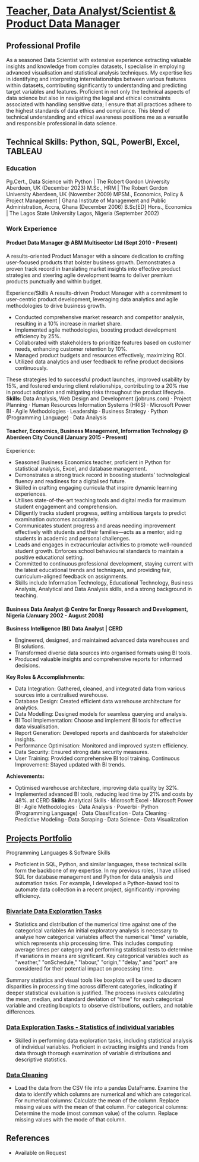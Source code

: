 # [Teacher, Data Analyst/Scientist & Product Data Manager](https://aadegoke74.github.io)

## Professional Profile
As a seasoned Data Scientist with extensive experience extracting valuable insights and knowledge from complex datasets, I specialise in employing advanced visualisation and statistical analysis techniques. My expertise lies in identifying and interpreting interrelationships between various features within datasets, contributing significantly to understanding and predicting target variables and features. Proficient in not only the technical aspects of data science but also in navigating the legal and ethical constraints associated with handling sensitive data; I ensure that all practices adhere to the highest standards of data ethics and compliance. This blend of technical understanding and ethical awareness positions me as a versatile and responsible professional in data science.

## Technical Skills: Python, SQL, PowerBI, Excel, TABLEAU

### Education
Pg.Cert., Data Science with Python | The Robert Gordon University Aberdeen, UK (December 2023)
M.Sc., HRM | The Robert Gordon University Aberdeen, UK (November 2009)
MPSM., Economics, Policy & Project Management  | Ghana Institute of Management and Public Administration, Accra, Ghana (December 2006)
B.Sc[ED] Hons., Economics | The Lagos State University Lagos, Nigeria (September 2002)

### Work Experience

#### Product Data Manager @ ABM Multisector Ltd (Sept 2010 - Present)
A results-oriented Product Manager with a sincere dedication to crafting user-focused products that bolster business growth. Demonstrates a proven track record in translating market insights into effective product strategies and steering agile development teams to deliver premium products punctually and within budget.

Experience/Skills
A results-driven Product Manager with a commitment to user-centric product development, leveraging data analytics and agile methodologies to drive business growth.
- Conducted comprehensive market research and competitor analysis, resulting in a 10% increase in market share.
- Implemented agile methodologies, boosting product development efficiency by 25%.
- Collaborated with stakeholders to prioritize features based on customer needs, enhancing customer retention by 10%.
- Managed product budgets and resources effectively, maximizing ROI.
- Utilized data analytics and user feedback to refine product decisions continuously.

These strategies led to successful product launches, improved usability by 15%, and fostered enduring client relationships, contributing to a 20% rise in product adoption and mitigating risks throughout the product lifecycle.
**Skills:** Data Analysis, Web Design and Development (jobruns.com) · Project Planning · Human Resources Information Systems (HRIS) · Microsoft Power BI · Agile Methodologies · Leadership · Business Strategy · Python (Programming Language) · Data Analysis


#### Teacher, Economics, Business Management, Information Technology @ Aberdeen City Council (January 2015 - Present)
Experience:
- Seasoned Business Economics teacher, proficient in Python for statistical analysis, Excel, and database management.
- Demonstrates a strong track record in boosting students' technological fluency and readiness for a digitalised future.
- Skilled in crafting engaging curricula that inspire dynamic learning experiences.
- Utilises state-of-the-art teaching tools and digital media for maximum student engagement and comprehension.
- Diligently tracks student progress, setting ambitious targets to predict examination outcomes accurately.
- Communicates student progress and areas needing improvement effectively with students and their families—acts as a mentor, aiding students in academic and personal challenges.
- Leads and engages in extracurricular activities to promote well-rounded student growth. Enforces school behavioural standards to maintain a positive educational setting.
- Committed to continuous professional development, staying current with the latest educational trends and techniques, and providing fair, curriculum-aligned feedback on assignments.
- Skills include Information Technology, Educational Technology, Business Analysis, Analytical and Data Analysis skills, and a strong background in teaching.

#### Business Data Analyst @ Centre for Energy Research and Development, Nigeria (January 2002 - August 2008)
**Business Intelligence (BI) Data Analyst | CERD**
- Engineered, designed, and maintained advanced data warehouses and BI solutions.
- Transformed diverse data sources into organised formats using BI tools.
- Produced valuable insights and comprehensive reports for informed decisions. 

**Key Roles & Accomplishments:** 
- Data Integration: Gathered, cleaned, and integrated data from various sources into a centralised warehouse. 
- Database Design: Created efficient data warehouse architecture for analytics. 
- Data Modelling: Designed models for seamless querying and analysis. 
- BI Tool Implementation: Choose and implement BI tools for effective data visualisation. 
- Report Generation: Developed reports and dashboards for stakeholder insights. 
- Performance Optimisation: Monitored and improved system efficiency. 
- Data Security: Ensured strong data security measures. 
- User Training: Provided comprehensive BI tool training. Continuous Improvement: Stayed updated with BI trends. 

**Achievements:**
- Optimised warehouse architecture, improving data quality by 32%.
- Implemented advanced BI tools, reducing lead time by 21% and costs by 48%. at CERD
**Skills:** Analytical Skills · Microsoft Excel · Microsoft Power BI · Agile Methodologies · Data Analysis · Powerbi · Python (Programming Language) · Data Classification · Data Cleaning · Predictive Modeling · Data Scraping · Data Science · Data Visualization

## [Projects Portfolio](https://aadegoke74.github.io)
Programming Languages & Software Skills
- Proficient in SQL, Python, and similar languages, these technical skills form the backbone of my expertise. In my previous roles, I have utilised SQL for database management and Python for data analysis and automation tasks. For example, I developed a Python-based tool to automate data collection in a recent project, significantly improving efficiency.

### [Bivariate Data Exploration Tasks](https://github.com/aadegoke74/Bivariate-Data-Exploration-Project/blob/main/Bivariate%20Data%20Exploration%20Project.ipynb)
- Statistics and distribution of the numerical time against one of the categorical variables
An initial exploratory analysis is necessary to analyse how categorical variables affect the numerical "time" variable, which represents ship processing time. This includes computing average times per category and performing statistical tests to determine if variations in means are significant. Key categorical variables such as "weather," "onSchedule," "labour," "origin," "delay," and "port" are considered for their potential impact on processing time.

Summary statistics and visual tools like boxplots will be used to discern disparities in processing time across different categories, indicating if deeper statistical evaluation is justified. The process involves calculating the mean, median, and standard deviation of "time" for each categorical variable and creating boxplots to observe distributions, outliers, and notable differences.

### [Data Exploration Tasks - Statistics of individual variables](https://github.com/aadegoke74/Data-Exploration-Project/blob/main/Data%20Exploration%20Tasks%20-%20Statistics%20of%20individual%20variables.ipynb) 
- Skilled in performing data exploration tasks, including statistical analysis of individual variables. Proficient in extracting insights and trends from data through thorough examination of variable distributions and descriptive statistics.

### [Data Cleaning](https://github.com/aadegoke74/Data-Cleaning-Project/blob/main/Data%20Cleaning%20Tasks.ipynb) 
- Load the data from the CSV file into a pandas DataFrame. Examine the data to identify which columns are numerical and which are categorical. For numerical columns: Calculate the mean of the column. Replace missing values with the mean of that column. For categorical columns: Determine the mode (most common value) of the column. Replace missing values with the mode of that column.
## References
- Available on Request
